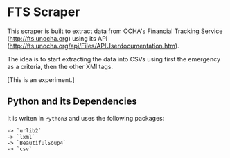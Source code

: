 FTS Scraper 
===========

This scraper is built to extract data from OCHA's Financial Tracking Service (http://fts.unocha.org) using its API (http://fts.unocha.org/api/Files/APIUserdocumentation.htm). 

The idea is to start extracting the data into CSVs using first the emergency as a criteria, then the other XMl tags. 

[This is an experiment.]


Python and its Dependencies
---------------------------

It is writen in `Python3` and uses the following packages: 
	
	-> `urlib2`
	-> `lxml`
	-> `BeautifulSoup4`
	-> `csv`

